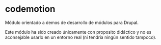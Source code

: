 codemotion
==========

Módulo orientado a demos de desarrollo de módulos para Drupal.

Este módulo ha sido creado únicamente con proposito didáctico y no es aconsejable usarlo en un entorno real (ni tendría ningún sentido tampoco).
